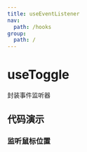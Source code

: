 ```yaml
---
title: useEventListener
nav:
  path: /hooks
group:
  path: /
---
```


# useToggle

封装事件监听器

## 代码演示

### 监听鼠标位置

<code src="./demo/demo1.tsx" />